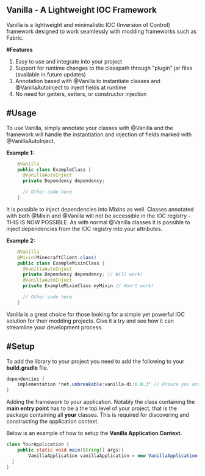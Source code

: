 ## Vanilla - A Lightweight IOC Framework
Vanilla is a lightweight and minimalistic IOC (Inversion of Control) framework designed to work seamlessly with modding frameworks such as Fabric.

**#Features**
 1. Easy to use and integrate into your project
 2. Support for runtime changes to the classpath through "plugin" jar files (available in future updates)
 3. Annotation based with @Vanilla to instantiate classes and @VanillaAutoInject to inject fields at runtime
 4. No need for getters, setters, or constructor injection

## **#Usage**
To use Vanilla, simply annotate your classes with @Vanilla and the framework will handle the instantiation and injection of fields marked with @VanillaAutoInject.

**Example 1:**
```java
    @Vanilla
    public class ExampleClass {
      @VanillaAutoInject
      private Dependency dependency;

      // Other code here
    }
```
It is possible to inject dependencies into Mixins as well. Classes annotated with both @Mixin and @Vanilla will not be accessible in the IOC registry - THIS IS NOW POSSIBLE. As with normal @Vanilla classes it is possible to inject dependencies from the IOC registry into your attributes.

**Example 2:**
```java
    @Vanilla
    @Mixin(MinecraftClient.class)
    public class ExampleMixinClass {
      @VanillaAutoInject
      private Dependency dependency; // Will work!
      @VanillaAutoInject
      private ExampleMixinClass myMixin // Won't work!

      // Other code here
    }
```

Vanilla is a great choice for those looking for a simple yet powerful IOC solution for their modding projects. 
Give it a try and see how it can streamline your development process.


## **#Setup**
To add the library to your project you need to add the following to your **build.gradle** file.
```java
dependencies {
	implementation 'net.unbreakable:vanilla-di:0.0.3' // Ensure you are on the latest version
}
```
Adding the framework to your application. Notably the class containing the **main entry point** has to be a the top level of your project, that is the package containing all **your** classes. This is required for discovering and constructing the application context.

Below is an example of how to setup the **Vanilla Application Context.**
```java
class YourApplication {  
    public static void main(String[] args){  
        VanillaApplication vanillaApplication = new VanillaApplication(YourApplication.class);  
  }  
}
```


